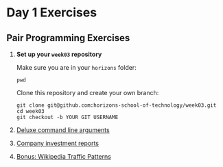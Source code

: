 # Day 1 Exercises

## Pair Programming Exercises


1. **Set up your `week03` repository**

    Make sure you are in your `horizons` folder:

    ```
    pwd
    ```

    Clone this repository and create your own branch:

    ```
    git clone git@github.com:horizons-school-of-technology/week03.git
    cd week03
    git checkout -b YOUR GIT USERNAME
    ```

1. [Deluxe command line arguments](deluxe-cli/README.md)
1. [Company investment reports](companies/README.md)
1. [Bonus: Wikipedia Traffic Patterns](wikipedia/README.md)
